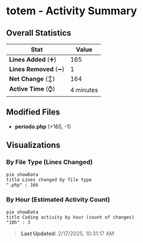 # totem - Activity Summary 

## Overall Statistics

| Stat                   | Value                                                             |
| ---------------------- | ----------------------------------------------------------------- |
| **Lines Added** (➕)   | 165                                          |
| **Lines Removed** (➖) | 1                                        |
| **Net Change** (↕)    | 164                |
| **Active Time** (⌚)   | 4 minutes |


## Modified Files
- **periodo.php** (+165, -1)

## Visualizations

### By File Type (Lines Changed)

```mermaid
pie showData
title Lines changed by file type
".php" : 166
```

### By Hour (Estimated Activity Count)

```mermaid
pie showData
title Coding activity by hour (count of changes)
"10h" : 3
```


> **Last Updated:** 2/17/2025, 10:31:17 AM